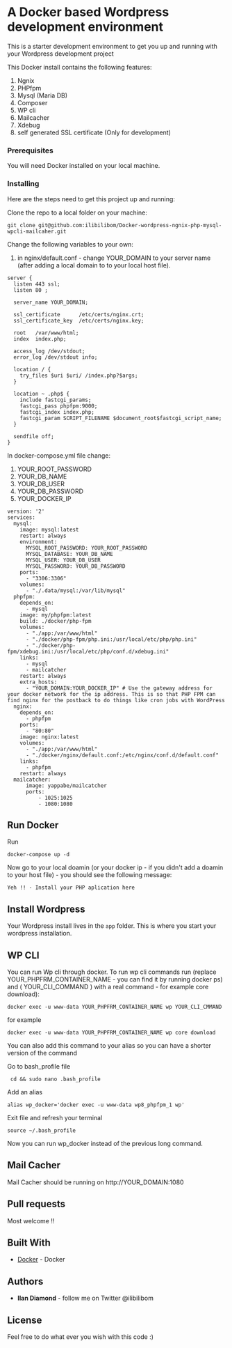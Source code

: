 # A Docker based Wordpress development environment

This is a starter development environment to get you up and running with your Wordpress development project 


This Docker install contains the following features: 
 1) Ngnix 
 2) PHPfpm
 3) Mysql (Maria DB)
 4) Composer
 5) WP cli 
 6) Mailcacher   
 7) Xdebug 
 8) self generated SSL certificate (Only for development)


### Prerequisites

You will need Docker installed on your local machine. 

### Installing

Here are the steps need to get this project up and running:

Clone the repo to a local folder on your machine: 

```
git clone git@github.com:ilibilibom/Docker-wordpress-ngnix-php-mysql-wpcli-mailcaher.git
```

Change the following variables to your own: 

1) in nginx/default.conf - change YOUR_DOMAIN to your server name (after adding a local domain to to your local host file). 

```
server {
  listen 443 ssl;
  listen 80 ;

  server_name YOUR_DOMAIN;

  ssl_certificate      /etc/certs/nginx.crt;
  ssl_certificate_key  /etc/certs/nginx.key;

  root   /var/www/html;
  index  index.php;

  access_log /dev/stdout;
  error_log /dev/stdout info;

  location / {
    try_files $uri $uri/ /index.php?$args;
  }

  location ~ .php$ {
    include fastcgi_params;
    fastcgi_pass phpfpm:9000;
    fastcgi_index index.php;
    fastcgi_param SCRIPT_FILENAME $document_root$fastcgi_script_name;
  }

  sendfile off;
}
```

In docker-compose.yml file change:
1) YOUR_ROOT_PASSWORD
2) YOUR_DB_NAME
3) YOUR_DB_USER
4) YOUR_DB_PASSWORD
5) YOUR_DOCKER_IP


```
version: '2'
services:
  mysql:
    image: mysql:latest
    restart: always
    environment:
      MYSQL_ROOT_PASSWORD: YOUR_ROOT_PASSWORD
      MYSQL_DATABASE: YOUR_DB_NAME
      MYSQL_USER: YOUR_DB_USER
      MYSQL_PASSWORD: YOUR_DB_PASSWORD
    ports:
      - "3306:3306"
    volumes:
      - "./.data/mysql:/var/lib/mysql"
  phpfpm:
    depends_on:
      - mysql
    image: my/phpfpm:latest
    build: ./docker/php-fpm
    volumes:
      - "./app:/var/www/html"
      - "./docker/php-fpm/php.ini:/usr/local/etc/php/php.ini"
      - "./docker/php-fpm/xdebug.ini:/usr/local/etc/php/conf.d/xdebug.ini"
    links:
      - mysql
      - mailcatcher
    restart: always
    extra_hosts:
      - "YOUR_DOMAIN:YOUR_DOCKER_IP" # Use the gateway address for your docker network for the ip address. This is so that PHP FPM can find nginx for the postback to do things like cron jobs with WordPress
  nginx:
    depends_on:
      - phpfpm
    ports:
      - "80:80"
    image: nginx:latest
    volumes:
      - "./app:/var/www/html"
      - "./docker/nginx/default.conf:/etc/nginx/conf.d/default.conf"
    links:
      - phpfpm
    restart: always
  mailcatcher:
      image: yappabe/mailcatcher
      ports:
          - 1025:1025
          - 1080:1080

```

## Run Docker 

Run

```
docker-compose up -d 
```

Now go to your local doamin (or your docker ip - if you didn't add a doamin to your host file) - you should see the following message: 

```
Yeh !! - Install your PHP aplication here
```


## Install Wordpress

Your Wordpress install lives in the ` app ` folder. 
This is where you start your wordpress installation. 

## WP CLI 

You can run Wp cli through docker. 
To run wp cli commands run (replace YOUR_PHPFRM_CONTAINER_NAME - you can find it by running docker ps) and ( YOUR_CLI_COMMAND ) with a real command - for example core download): 
 
 ```
 docker exec -u www-data YOUR_PHPFRM_CONTAINER_NAME wp YOUR_CLI_CMMAND 
 ```

 for example 
  ```
  docker exec -u www-data YOUR_PHPFRM_CONTAINER_NAME wp core download 
  ```
 
 
 You can also add this command to your alias so you can have a shorter version of the command
  
 Go to bash_profile file
  ```
   cd && sudo nano .bash_profile
 ```
 Add an alias 
   ```
alias wp_docker='docker exec -u www-data wp8_phpfpm_1 wp'    

  ```
 Exit file and refresh your terminal 
 
 ```
 source ~/.bash_profile
 ```

 Now you can run wp_docker instead of the previous long command. 
 
 
  ## Mail Cacher 
  
  Mail Cacher should be running on http://YOUR_DOMAIN:1080 
  
 
 ## Pull requests 
 
 Most welcome !! 



## Built With

* [Docker](http://www.docker.com) - Docker 


## Authors

* **Ilan Diamond** - follow me on Twitter @ilibilibom


## License

Feel free to do what ever you wish with this code :) 



